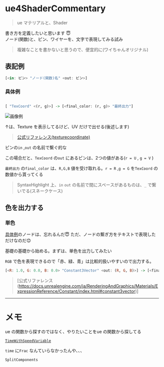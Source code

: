 # ue4ShaderCommentary
> ue マテリアルと、Shader


書き方を定義したいと思います 😇<br>
ノード(関数)と、ピン、ワイヤーを、文字で表現してみる試み

> 複雑なことを書かないと思うので、便宜的に(ワイちゃんオリジナル)


## 表記例

``` .hs
[<in: ピン> "ノード(関数)名" <out: ピン>]

```



### 具体例

``` .hs

[ "TexCoord" <(r, g)>] -> [<final_color: (r, g)> "最終出力"]
```

![画像例](https://docs.unrealengine.com/Images/RenderingAndGraphics/Materials/ExpressionReference/Coordinates/TextureCoordinateExample.jpg)

↑は、Texture を表示してるけど、UV だけで出せる(後述します)

> [公式リファレンス(texturecoordinate)](https://docs.unrealengine.com/ja/RenderingAndGraphics/Materials/ExpressionReference/Coordinates/index.html#texturecoordinate)

ピンの`in` ,`out` の名前で繋ぐ的な

この場合だと、`TexCoord` の`out` にあるピンは、2つの値がある(`r = U` , `g = V` )

`最終出力` の`final_color` は、`R,G,B` 値を受け取れる。`r = R` ,`g = G` を`TexCoord` の数値から貰ってくる

> SyntaxHighlight 上、`in` `out` の名前で間にスペースがあるものは、`_` で繋いでる(スネークケース)


## 色を出力する


### 単色

[具体例](#具体例)のノードは、忘れるんだ😇 ただ、ノードの繋ぎ方をテキストで表現しただけなのだ😊


基礎の基礎から始める。まずは、単色を出力してみたい

`RGB` で色を表現できるので「赤、緑、青」は比較的扱いやすいので出力する。


``` .hs
[<R: 1.0, G: 0.0, B: 0.0> "Constant3Vector" <out: (R, G, B)>] -> [<final_color: (r, g)> "最終出力"]
```

> [公式リファレンス(https://docs.unrealengine.com/ja/RenderingAndGraphics/Materials/ExpressionReference/Constant/index.html#constant3vector)]








---

# メモ


ue の関数から探すのではなく、やりたいことをue の関数から探してる


[`TimeWithSpeedVariable`](https://docs.unrealengine.com/ja/RenderingAndGraphics/Materials/Functions/Reference/Misc/index.html#TimeWithSpeedVariable)

`time` に`Frac` なんていらなかったんや、、、

`SplitComponents`
